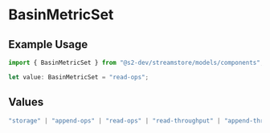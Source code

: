 # BasinMetricSet

## Example Usage

```typescript
import { BasinMetricSet } from "@s2-dev/streamstore/models/components";

let value: BasinMetricSet = "read-ops";
```

## Values

```typescript
"storage" | "append-ops" | "read-ops" | "read-throughput" | "append-throughput" | "basin-ops"
```